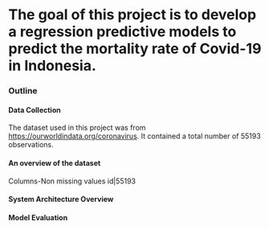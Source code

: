 # The goal of this project is to develop a regression predictive models to predict the mortality rate of Covid-19 in Indonesia.


### Outline
#### Data Collection
The dataset used in this project was from https://ourworldindata.org/coronavirus. It contained a total number of 55193 observations.

#### An overview of the dataset
Columns-Non missing values
id|55193

#### System Architecture Overview
#### Model Evaluation

